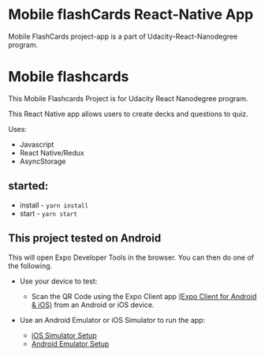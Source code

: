 # Mobile flashCards React-Native App

Mobile FlashCards project-app is a part of Udacity-React-Nanodegree program.

# Mobile flashcards

This Mobile Flashcards Project is for Udacity React Nanodegree program.

This React Native app allows users to create decks and questions to quiz.

Uses:

- Javascript
- React Native/Redux
- AsyncStorage

## started:

- install - `yarn install`
- start - `yarn start`

## This project tested on Android

This will open Expo Developer Tools in the browser. You can then do one of the following.

- Use your device to test:

  - Scan the QR Code using the Expo Client app [(Expo Client for Android & iOS)](https://expo.io/tools#client) from an Android or iOS device.

- Use an Android Emulator or iOS Simulator to run the app:

  - [iOS Simulator Setup](https://docs.expo.io/versions/latest/workflow/ios-simulator/)
  - [Android Emulator Setup](https://docs.expo.io/versions/latest/workflow/android-studio-emulator/)
